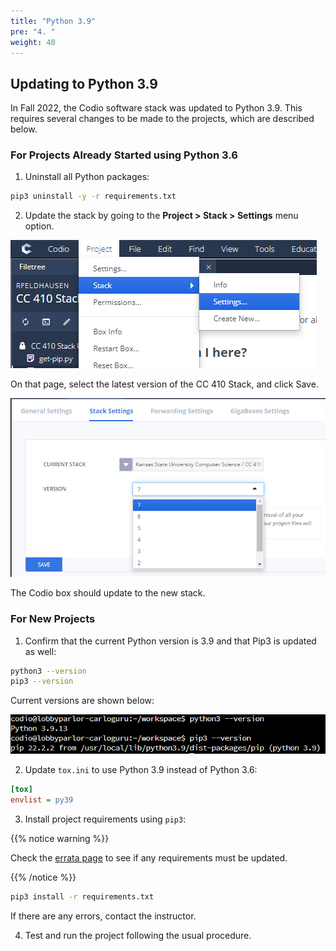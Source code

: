 ```yaml
---
title: "Python 3.9"
pre: "4. "
weight: 40
---
```


## Updating to Python 3.9

In Fall 2022, the Codio software stack was updated to Python 3.9. This requires several changes to be made to the projects, which are described below.

### For Projects Already Started using Python 3.6

1. Uninstall all Python packages:

```bash
pip3 uninstall -y -r requirements.txt
```

2. Update the stack by going to the **Project > Stack > Settings** menu option. 

![Menu Options](/images/errata/update1.png)

On that page, select the latest version of the CC 410 Stack, and click Save.

![Select Stack](/images/errata/update2.png)

The Codio box should update to the new stack. 

### For New Projects

1. Confirm that the current Python version is 3.9 and that Pip3 is updated as well:

```bash
python3 --version
pip3 --version
```

Current versions are shown below:

![Python Versions](/images/errata/update3.png)

2. Update `tox.ini` to use Python 3.9 instead of Python 3.6:

```ini
[tox]
envlist = py39
```

3. Install project requirements using `pip3`:

{{% notice warning %}}

Check the [errata page](03-errata) to see if any requirements must be updated.

{{% /notice %}}

```bash
pip3 install -r requirements.txt
```

If there are any errors, contact the instructor.

4. Test and run the project following the usual procedure. 